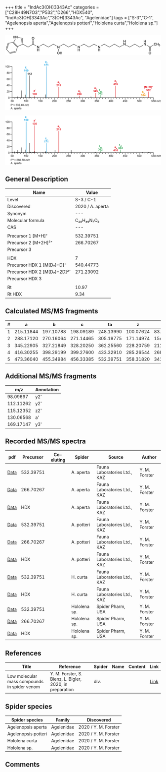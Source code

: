 +++
title = "IndAc3(OH)3343Ac"
categories = ["C28H49N7O3","P532","D266","HDX540",
"IndAc3(OH)3343Ac","3(OH)3343Ac",
"Agelenidae"]
tags = ["S-3","C-1",
"Agelenopsis aperta","Agelenopsis potteri","Hololena curta","Hololena sp."]
+++

![](/img/IndAc3(OH)3343Ac.png)

![](/img_MSMS/532_IndAc3(OH)3343Ac_Aa.png?classes=border)

![](/img_MSMS/532_IndAc3(OH)3343Ac_Aa_2.png?classes=border)

## General Description

| Name                        | Value            |
|-----------------------------|------------------|
| Level                       | S-3 / C-1               |
| Discovered                  | 2020 / A. aperta |
| Synonym                     | ---              |
| Molecular formula           | C₂₈H₄₉N₇O₃       |
| CAS                         | ---              |
|                             |                  |
| Precursor 1 [M+H]⁺          | 532.39751        |
| Precursor 2 [M+2H]²⁺        | 266.70267        |
| Precursor 3                 |                  |
|                             |                  |
| HDX                         | 7                |
| Precursor HDX 1 [M(D₇)+D]⁺   | 540.44773        |
| Precursor HDX 2 [M(D₇)+2D]²⁺ | 271.23092        |
| Precursor HDX 3             |                  |
|                             |                  |
| Rt                          | 10.97            |
| Rt HDX                      | 9.34             |

## Calculated MS/MS fragments

| # | a         | b         | c         | ta        | z         | y         | tz        |
|---|-----------|-----------|-----------|-----------|-----------|-----------|-----------|
| 1 | 215.11844 | 197.10788 | 198.09189 | 248.13990 | 100.07624 | 83.04969  | 117.10279 |
| 2 | 288.17120 | 270.16064 | 271.14465 | 305.19775 | 171.14974 | 154.12319 | 188.17629 |
| 3 | 345.22905 | 327.21849 | 328.20250 | 362.25560 | 228.20759 | 211.18104 | 245.23414 |
| 4 | 416.30255 | 398.29199 | 399.27600 | 433.32910 | 285.26544 | 268.23889 | 318.28690 |
| 5 | 473.36040 | 455.34984 | 456.33385 | 532.39751 | 358.31820 | 341.29165 | 375.34475 |

## Additional MS/MS fragments

| m/z       | Annotation |
|-----------|------------|
| 98.09697  | y2'        |
| 112.11262 | y2'        |
| 115.12352 | z2'        |
| 130.06568 | a'         |
| 169.17147 | y3'        |

## Recorded MS/MS spectra

| pdf                                                   | Precursor | Co-eluting | Spider    | Source                       | Author        |
|-------------------------------------------------------|-----------|------------|-----------|------------------------------|---------------|
| [Data](/pdf/A-aperta/532_IndAc3(OH)3343Ac_Aa.pdf)     | 532.39751 |            | A. aperta | Fauna Laboratories Ltd., KAZ | Y. M. Forster |
| [Data](/pdf/A-aperta/532_IndAc3(OH)3343Ac_Aa_2.pdf)   | 266.70267 |            | A. aperta | Fauna Laboratories Ltd., KAZ | Y. M. Forster |
| [Data](/pdf/A-aperta/532_IndAc3(OH)3343Ac_Aa_HDX.pdf) | HDX       |            | A. aperta | Fauna Laboratories Ltd., KAZ | Y. M. Forster |
| [Data](/pdf/A-potteri/532_IndAc3(OH)3343Ac_Ap.pdf) | 532.39751 |           | A. potteri | Fauna Laboratories Ltd., KAZ | Y. M. Forster |
| [Data](/pdf/A-potteri/532_IndAc3(OH)3343Ac_Ap_2.pdf) | 266.70267 |           | A. potteri | Fauna Laboratories Ltd., KAZ | Y. M. Forster |
| [Data](/pdf/A-potteri/532_IndAc3(OH)3343Ac_Ap_HDX.pdf) | HDX |           | A. potteri | Fauna Laboratories Ltd., KAZ | Y. M. Forster |
| [Data](/pdf/H-curta/532_IndAc3(OH)3343Ac_Hc.pdf) | 532.39751 |           | H. curta | Fauna Laboratories Ltd., KAZ | Y. M. Forster |
| [Data](/pdf/H-curta/532_IndAc3(OH)3343Ac_Hc_HDX.pdf) | HDX |           | H. curta | Fauna Laboratories Ltd., KAZ | Y. M. Forster |
| [Data](/pdf/Hololena-sp/532_IndAc3(OH)3343Ac_Ho-sp.pdf) | 532.39751 |           | Hololena sp. | Spider Pharm, USA | Y. M. Forster |
| [Data](/pdf/Hololena-sp/532_IndAc3(OH)3343Ac_Ho-sp_2.pdf) | 266.70267 |           | Hololena sp. | Spider Pharm, USA | Y. M. Forster |
| [Data](/pdf/Hololena-sp/532_IndAc3(OH)3343Ac_Ho-sp_HDX.pdf) | HDX |           | Hololena sp. | Spider Pharm, USA | Y. M. Forster |

## References

| Title     | Reference   | Spider    | Name   | Content  | Link |
|-----------|-------------|-----------|--------|----------|-----|
| Low molecular mass compounds in spider venom      | Y. M. Forster, S. Bienz, L. Bigler, 2020, in preparation          | div.       |   |   | [Link](unknown) |

## Spider species

| Spider species     | Family     | Discovered           |
|--------------------|------------|----------------------|
| Agelenopsis aperta | Agelenidae | 2020 / Y. M. Forster |
| Agelenopsis potteri | Agelenidae | 2020 / Y. M. Forster |
| Hololena curta | Agelenidae | 2020 / Y. M. Forster |
| Hololena sp. | Agelenidae | 2020 / Y. M. Forster |

## Comments